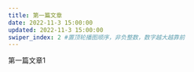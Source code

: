 ```yaml
---
title: 第一篇文章
date: 2022-11-3 15:00:00
updated: 2022-11-3 15:00:00
swiper_index: 2 #置顶轮播图顺序，非负整数，数字越大越靠前
---
```



第一篇文章1